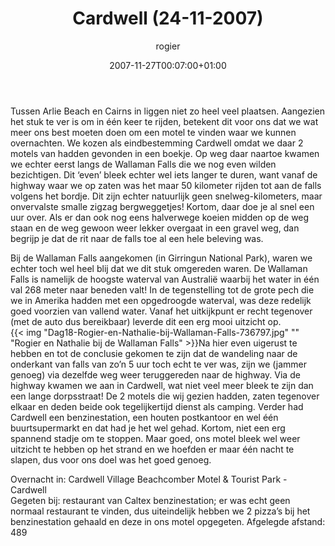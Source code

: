 ﻿---
title: Cardwell (24-11-2007)
author: rogier
type: post
date: 2007-11-27T00:07:00+01:00
url: /weblog/2007/11/27/cardwell-24-11-2007/
commentFolder: 2007-11-27-cardwell-24-11-2007
categories:
- Vakantie
tags:
- Australie
resources:
- src: Dag18-Rogier-en-Nathalie-bij-Wallaman-Falls-736797.jpg
  title: Rogier en Nathalie bij de Wallaman Falls

---
Tussen Arlie Beach en Cairns in liggen niet zo heel veel plaatsen. Aangezien het stuk te ver is om in één keer te rijden, betekent dit voor ons dat we wat meer ons best moeten doen om een motel te vinden waar we kunnen overnachten. We kozen als eindbestemming Cardwell omdat we daar 2 motels van hadden gevonden in een boekje. Op weg daar naartoe kwamen we echter eerst langs de Wallaman Falls die we nog even wilden bezichtigen. Dit ‘even’ bleek echter wel iets langer te duren, want vanaf de highway waar we op zaten was het maar 50 kilometer rijden tot aan de falls volgens het bordje. Dit zijn echter natuurlijk geen snelweg-kilometers, maar onvervalste smalle zigzag bergweggetjes! Kortom, daar doe je al snel een uur over. Als er dan ook nog eens halverwege koeien midden op de weg staan en de weg gewoon weer lekker overgaat in een gravel weg, dan begrijp je dat de rit naar de falls toe al een hele beleving was.  

Bij de Wallaman Falls aangekomen (in Girringun National Park), waren we echter toch wel heel blij dat we dit stuk omgereden waren. De Wallaman Falls is namelijk de hoogste waterval van Australië waarbij het water in één val 268 meter naar beneden valt! In de tegenstelling tot de grote pech die we in Amerika hadden met een opgedroogde waterval, was deze redelijk goed voorzien van vallend water. Vanaf het uitkijkpunt er recht tegenover (met de auto dus bereikbaar) leverde dit een erg mooi uitzicht op.  
{{< img "Dag18-Rogier-en-Nathalie-bij-Wallaman-Falls-736797.jpg" ""  "Rogier en Nathalie bij de Wallaman Falls" >}}Na hier even uigerust te hebben en tot de conclusie gekomen te zijn dat de wandeling naar de onderkant van falls van zo’n 5 uur toch echt te ver was, zijn we (jammer genoeg) via dezelfde weg weer teruggereden naar de highway. Via de highway kwamen we aan in Cardwell, wat niet veel meer bleek te zijn dan een lange dorpsstraat! De 2 motels die wij gezien hadden, zaten tegenover elkaar en deden beide ook tegelijkertijd dienst als camping. Verder had Cardwell een benzinestation, een houten postkantoor en wel één buurtsupermarkt en dat had je het wel gehad. Kortom, niet een erg spannend stadje om te stoppen. Maar goed, ons motel bleek wel weer uitzicht te hebben op het strand en we hoefden er maar één nacht te slapen, dus voor ons doel was het goed genoeg.  

Overnacht in: Cardwell Village Beachcomber Motel & Tourist Park - Cardwell  
Gegeten bij: restaurant van Caltex benzinestation; er was echt geen normaal restaurant te vinden, dus uiteindelijk hebben we 2 pizza’s bij het benzinestation gehaald en deze in ons motel opgegeten. Afgelegde afstand: 489
